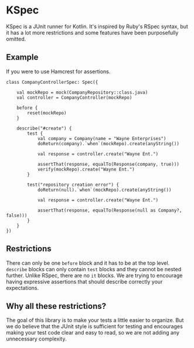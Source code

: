 # KSpec

KSpec is a JUnit runner for Kotlin. It's inspired by Ruby's RSpec syntax,
but it has a lot more restrictions and some features have been purposefully omitted.

## Example

If you were to use Hamcrest for assertions.

```
class CompanyControllerSpec: Spec({

    val mockRepo = mock(CompanyRepository::class.java)
    val controller = CompanyController(mockRepo)

    before {
        reset(mockRepo)
    }

    describe("#create") {
        test {
            val company = Company(name = "Wayne Enterprises")
            doReturn(company).`when`(mockRepo).create(anyString())

            val response = controller.create("Wayne Ent.")

            assertThat(response, equalTo(Response(company, true)))
            verify(mockRepo).create("Wayne Ent.")
        }

        test("repository creation error") {
            doReturn(null).`when`(mockRepo).create(anyString())

            val response = controller.create("Wayne Ent.")

            assertThat(response, equalTo(Response(null as Company?, false)))
        }
    }
})
```

## Restrictions

There can only be one `before` block and it has to be at the top level.
`describe` blocks can only contain `test` blocks and they cannot be nested further.
Unlike RSpec, there are no `it` blocks. We are trying to encourage having expressive assertions
that should describe correctly your expectations.

## Why all these restrictions?

The goal of this library is to make your tests a little easier to organize.
But we do believe that the JUnit style is sufficient for testing and
encourages making your test code clear and easy to read, so we are not adding any unnecessary complexity.

